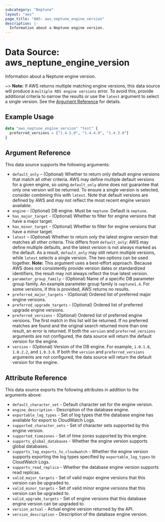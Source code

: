 ```yaml
---
subcategory: "Neptune"
layout: "aws"
page_title: "AWS: aws_neptune_engine_version"
description: |-
  Information about a Neptune engine version.
---
```


# Data Source: aws_neptune_engine_version

Information about a Neptune engine version.

~> **Note:** If AWS returns multiple matching engine versions, this data source will produce a `multiple RDS engine versions` error. To avoid this, provide additional criteria to narrow the results or use the `latest` argument to select a single version. See the [Argument Reference](#argument-reference) for details.

## Example Usage

```terraform
data "aws_neptune_engine_version" "test" {
  preferred_versions = ["1.4.5.0", "1.4.4.0", "1.4.3.0"]
}
```

## Argument Reference

This data source supports the following arguments:

* `default_only` – (Optional) Whether to return only default engine versions that match all other criteria. AWS may define multiple default versions for a given engine, so using `default_only` alone does not guarantee that only one version will be returned. To ensure a single version is selected, consider combining this with `latest`. Note that default versions are defined by AWS and may not reflect the most recent engine version available.
* `engine` - (Optional) DB engine. Must be `neptune`. Default is `neptune`.
* `has_major_target` - (Optional) Whether to filter for engine versions that have a major target.
* `has_minor_target` - (Optional) Whether to filter for engine versions that have a minor target.
* `latest` – (Optional) Whether to return only the latest engine version that matches all other criteria. This differs from `default_only`: AWS may define multiple defaults, and the latest version is not always marked as the default. As a result, `default_only` may still return multiple versions, while `latest` selects a single version. The two options can be used together. **Note:** This argument uses a best-effort approach. Because AWS does not consistently provide version dates or standardized identifiers, the result may not always reflect the true latest version.
* `parameter_group_family` - (Optional) Name of a specific DB parameter group family. An example parameter group family is `neptune1.4`. For some versions, if this is provided, AWS returns no results.
* `preferred_major_targets` - (Optional) Ordered list of preferred major engine versions.
* `preferred_upgrade_targets` - (Optional) Ordered list of preferred upgrade engine versions.
* `preferred_versions` - (Optional) Ordered list of preferred engine versions. The first match in this list will be returned. If no preferred matches are found and the original search returned more than one result, an error is returned. If both the `version` and `preferred_versions` arguments are not configured, the data source will return the default version for the engine.
* `version` - (Optional) Version of the DB engine. For example, `1.0.1.0`, `1.0.2.2`, and `1.0.3.0`. If both the `version` and `preferred_versions` arguments are not configured, the data source will return the default version for the engine.

## Attribute Reference

This data source exports the following attributes in addition to the arguments above:

* `default_character_set` - Default character set for the engine version.
* `engine_description` - Description of the database engine.
* `exportable_log_types` - Set of log types that the database engine has available for export to CloudWatch Logs.
* `supported_character_sets` - Set of character sets supported by this engine version.
* `supported_timezones` - Set of time zones supported by this engine.
* `supports_global_databases` - Whether the engine version supports global databases.
* `supports_log_exports_to_cloudwatch` - Whether the engine version supports exporting the log types specified by `exportable_log_types` to CloudWatch Logs.
* `supports_read_replica` - Whether the database engine version supports read replicas.
* `valid_major_targets` - Set of valid major engine versions that this version can be upgraded to.
* `valid_minor_targets` - Set of valid minor engine versions that this version can be upgraded to.
* `valid_upgrade_targets` - Set of engine versions that this database engine version can be upgraded to.
* `version_actual` - Actual engine version returned by the API.
* `version_description` - Description of the database engine version.
